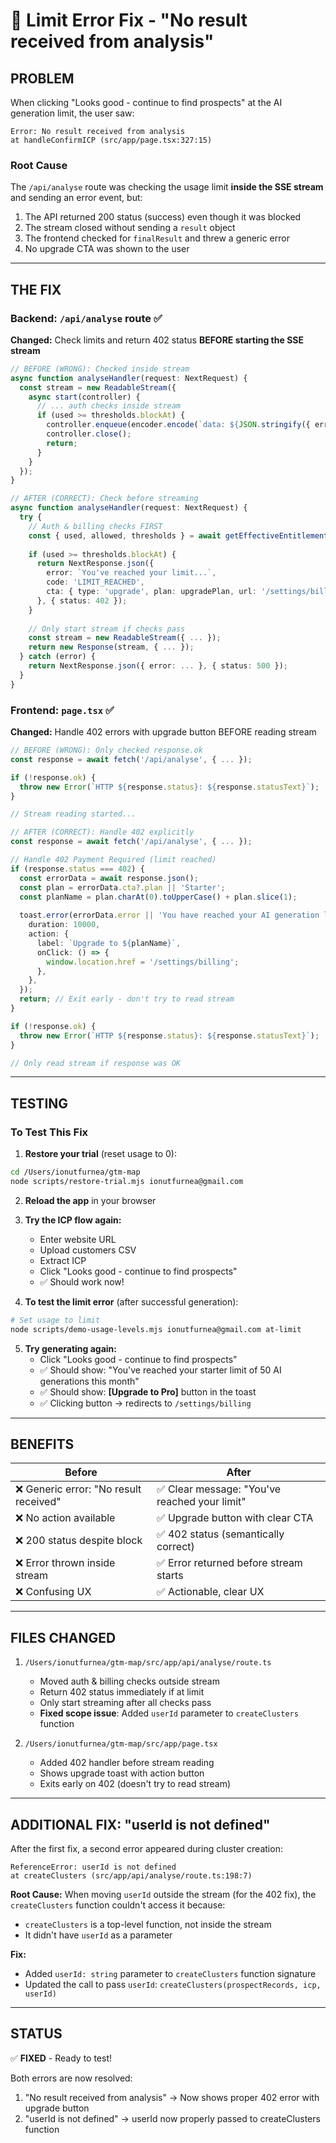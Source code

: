 # 🚨 Limit Error Fix - "No result received from analysis"

## **PROBLEM**
When clicking "Looks good - continue to find prospects" at the AI generation limit, the user saw:
```
Error: No result received from analysis
at handleConfirmICP (src/app/page.tsx:327:15)
```

### **Root Cause**
The `/api/analyse` route was checking the usage limit **inside the SSE stream** and sending an error event, but:
1. The API returned 200 status (success) even though it was blocked
2. The stream closed without sending a `result` object
3. The frontend checked for `finalResult` and threw a generic error
4. No upgrade CTA was shown to the user

---

## **THE FIX**

### **Backend: `/api/analyse` route** ✅
**Changed:** Check limits and return 402 status **BEFORE starting the SSE stream**

```typescript
// BEFORE (WRONG): Checked inside stream
async function analyseHandler(request: NextRequest) {
  const stream = new ReadableStream({
    async start(controller) {
      // ... auth checks inside stream
      if (used >= thresholds.blockAt) {
        controller.enqueue(encoder.encode(`data: ${JSON.stringify({ error: 'Limit reached' })}\n\n`));
        controller.close();
        return;
      }
    }
  });
}

// AFTER (CORRECT): Check before streaming
async function analyseHandler(request: NextRequest) {
  try {
    // Auth & billing checks FIRST
    const { used, allowed, thresholds } = await getEffectiveEntitlements(user.id);
    
    if (used >= thresholds.blockAt) {
      return NextResponse.json({ 
        error: `You've reached your limit...`,
        code: 'LIMIT_REACHED',
        cta: { type: 'upgrade', plan: upgradePlan, url: '/settings/billing' },
      }, { status: 402 });
    }
    
    // Only start stream if checks pass
    const stream = new ReadableStream({ ... });
    return new Response(stream, { ... });
  } catch (error) {
    return NextResponse.json({ error: ... }, { status: 500 });
  }
}
```

### **Frontend: `page.tsx`** ✅
**Changed:** Handle 402 errors with upgrade button BEFORE reading stream

```typescript
// BEFORE (WRONG): Only checked response.ok
const response = await fetch('/api/analyse', { ... });

if (!response.ok) {
  throw new Error(`HTTP ${response.status}: ${response.statusText}`);
}

// Stream reading started...

// AFTER (CORRECT): Handle 402 explicitly
const response = await fetch('/api/analyse', { ... });

// Handle 402 Payment Required (limit reached)
if (response.status === 402) {
  const errorData = await response.json();
  const plan = errorData.cta?.plan || 'Starter';
  const planName = plan.charAt(0).toUpperCase() + plan.slice(1);
  
  toast.error(errorData.error || 'You have reached your AI generation limit', {
    duration: 10000,
    action: {
      label: `Upgrade to ${planName}`,
      onClick: () => {
        window.location.href = '/settings/billing';
      },
    },
  });
  return; // Exit early - don't try to read stream
}

if (!response.ok) {
  throw new Error(`HTTP ${response.status}: ${response.statusText}`);
}

// Only read stream if response was OK
```

---

## **TESTING**

### **To Test This Fix**

1. **Restore your trial** (reset usage to 0):
```bash
cd /Users/ionutfurnea/gtm-map
node scripts/restore-trial.mjs ionutfurnea@gmail.com
```

2. **Reload the app** in your browser

3. **Try the ICP flow again:**
   - Enter website URL
   - Upload customers CSV
   - Extract ICP
   - Click "Looks good - continue to find prospects"
   - ✅ Should work now!

4. **To test the limit error** (after successful generation):
```bash
# Set usage to limit
node scripts/demo-usage-levels.mjs ionutfurnea@gmail.com at-limit
```

5. **Try generating again:**
   - Click "Looks good - continue to find prospects"
   - ✅ Should show: "You've reached your starter limit of 50 AI generations this month"
   - ✅ Should show: **[Upgrade to Pro]** button in the toast
   - ✅ Clicking button → redirects to `/settings/billing`

---

## **BENEFITS**

| Before | After |
|--------|-------|
| ❌ Generic error: "No result received" | ✅ Clear message: "You've reached your limit" |
| ❌ No action available | ✅ Upgrade button with clear CTA |
| ❌ 200 status despite block | ✅ 402 status (semantically correct) |
| ❌ Error thrown inside stream | ✅ Error returned before stream starts |
| ❌ Confusing UX | ✅ Actionable, clear UX |

---

## **FILES CHANGED**

1. `/Users/ionutfurnea/gtm-map/src/app/api/analyse/route.ts`
   - Moved auth & billing checks outside stream
   - Return 402 status immediately if at limit
   - Only start streaming after all checks pass
   - **Fixed scope issue**: Added `userId` parameter to `createClusters` function

2. `/Users/ionutfurnea/gtm-map/src/app/page.tsx`
   - Added 402 handler before stream reading
   - Shows upgrade toast with action button
   - Exits early on 402 (doesn't try to read stream)

---

## **ADDITIONAL FIX: "userId is not defined"**

After the first fix, a second error appeared during cluster creation:
```
ReferenceError: userId is not defined
at createClusters (src/app/api/analyse/route.ts:198:7)
```

**Root Cause:** When moving `userId` outside the stream (for the 402 fix), the `createClusters` function couldn't access it because:
- `createClusters` is a top-level function, not inside the stream
- It didn't have `userId` as a parameter

**Fix:** 
- Added `userId: string` parameter to `createClusters` function signature
- Updated the call to pass `userId`: `createClusters(prospectRecords, icp, userId)`

---

## **STATUS**
✅ **FIXED** - Ready to test!

Both errors are now resolved:
1. "No result received from analysis" → Now shows proper 402 error with upgrade button
2. "userId is not defined" → userId now properly passed to createClusters function

